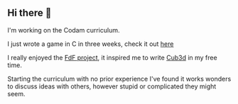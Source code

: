 ## Hi there 👋

I'm working on the Codam curriculum.

I just wrote a game in C in three weeks, check it out <a href="https://github.com/SimonvH03/Cub3d.git">here</a>

I really enjoyed the <a href="https://github.com/SimonvH03/fdf.git">FdF project</a>, it inspired me to write <a href="https://github.com/SimonvH03/Cub3d.git">Cub3d</a> in my free time.

Starting the curriculum with no prior experience I've found it works wonders to discuss ideas with others, however stupid or complicated they might seem.
<!--
**SimonvH03/SimonvH03** is a ✨ _special_ ✨ repository because its `README.md` (this file) appears on your GitHub profile.

Here are some ideas to get you started:

- 🔭 I’m currently working on ...
- 🌱 I’m currently learning ...
- 👯 I’m looking to collaborate on ...
- 🤔 I’m looking for help with ...
- 💬 Ask me about ...
- 📫 How to reach me: ...
- 😄 Pronouns: ...
- ⚡ Fun fact: ...
-->

